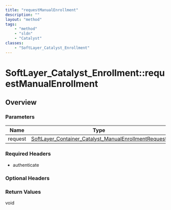 ```yaml
---
title: "requestManualEnrollment"
description: ""
layout: "method"
tags:
    - "method"
    - "sldn"
    - "Catalyst"
classes:
    - "SoftLayer_Catalyst_Enrollment"
---
```

# SoftLayer_Catalyst_Enrollment::requestManualEnrollment
## Overview 


### Parameters 
|Name | Type | Description |
| --- | --- | --- |
|request| <a href='/reference/datatypes/SoftLayer_Container_Catalyst_ManualEnrollmentRequest'>SoftLayer_Container_Catalyst_ManualEnrollmentRequest </a>| |


### Required Headers
* authenticate

### Optional Headers

### Return Values
void

